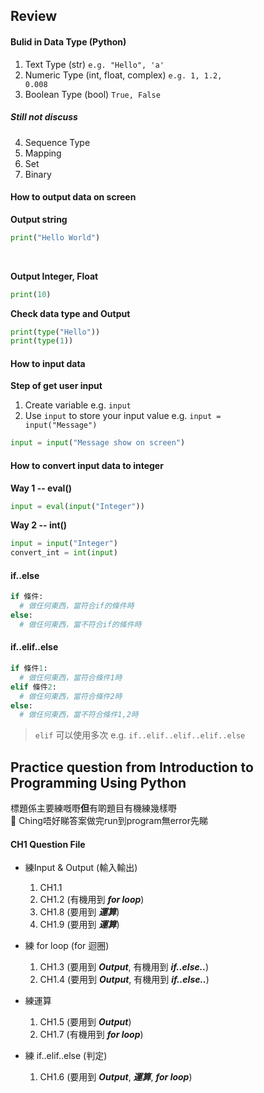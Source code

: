 ## Review
#### Bulid in Data Type (Python)
1. Text Type (str) <code>e.g. "Hello", 'a'</code>
2. Numeric Type (int, float, complex) <code>e.g. 1, 1.2, 0.008</code>
3. Boolean Type (bool) <code>True, False</code>
##### Still not discuss 
4. Sequence Type 
5. Mapping
6. Set 
7. Binary 

#### How to output data on screen

<strong>Output string</strong>
<br/>
```python
print("Hello World")
```
<br/>

<strong>Output Integer, Float</strong>
```python
print(10)
```

<strong>Check data type and Output</strong>
<br/>
```python
print(type("Hello"))
print(type(1))
```

#### How to input data

<strong>Step of get user input</strong>
1. Create variable e.g. <code>input</code>
2. Use <code>input</code> to store your input value e.g. <code>input = input("Message")</code>

```python
input = input("Message show on screen")
```

#### How to convert input data to integer
<strong>Way 1 -- eval()</strong>
<br/>
```python
input = eval(input("Integer"))
```
<strong>Way 2 -- int()</strong>
<br/>
```python
input = input("Integer")
convert_int = int(input)
```

#### if..else
```python
if 條件:
  # 做仼何東西，當符合if的條件時
else:
  # 做仼何東西，當不符合if的條件時
```

#### if..elif..else
```python
if 條件1:
  # 做仼何東西，當符合條件1時
elif 條件2:
  # 做仼何東西，當符合條件2時
else:
  # 做仼何東西，當不符合條件1,2時
```
> <code>elif</code> 可以使用多次 e.g. <code>if..elif..elif..elif..else</code>

## Practice question from Introduction to Programming Using Python
標題係主要練嘅嘢**但**有啲題目有機練幾樣嘢<br/>
&#x1F534; Ching唔好睇答案做完run到program無error先睇


#### CH1 Question File
* 練Input & Output (輸入輸出)
  1. CH1.1
  2. CH1.2 (有機用到 ***for loop***)
  3. CH1.8 (要用到 ***運算***)
  4. CH1.9 (要用到 ***運算***)

* 練 for loop (for 迴圈)
  1. CH1.3 (要用到 ***Output***, 有機用到 ***if..else..***)
  2. CH1.4 (要用到 ***Output***, 有機用到 ***if..else..***)

* 練運算
  1. CH1.5 (要用到 ***Output***)
  2. CH1.7 (有機用到 ***for loop***)

* 練 if..elif..else (判定)
  1. CH1.6 (要用到 ***Output***, ***運算***, ***for loop***)
  
